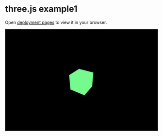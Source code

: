 # three.js example1

Open [deployment pages](https://guamegi.github.io/threejs-test1/) to view it in your browser.

<img width="1676" alt="image" src="image.png">
